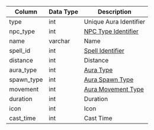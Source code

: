 | Column     | Data Type | Description                                                                                |
| ---------- | --------- | ------------------------------------------------------------------------------------------ |
| type       | int       | Unique Aura Identifier                                                                     |
| npc_type   | int       | [NPC Type Identifier](npc_types.md)                                                        |
| name       | varchar   | Name                                                                                       |
| spell_id   | int       | [Spell Identifier](spells_new.md)                                                          |
| distance   | int       | Distance                                                                                   |
| aura_type  | int       | [Aura Type](https://app.gitbook.com/@eqemu/s/server/categories/types/aura-types)           |
| spawn_type | int       | [Aura Spawn Type](https://eqemu.gitbook.io/server/categories/types/aura-spawn-types)       |
| movement   | int       | [Aura Movement Type](https://eqemu.gitbook.io/server/categories/types/aura-movement-types) |
| duration   | int       | Duration                                                                                   |
| icon       | int       | Icon                                                                                       |
| cast_time  | int       | Cast Time                                                                                  |